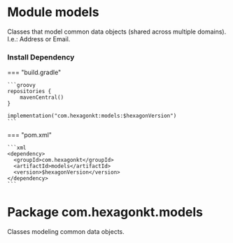 
# Module models
Classes that model common data objects (shared across multiple domains). I.e.: Address or Email.

### Install Dependency

=== "build.gradle"

    ```groovy
    repositories {
        mavenCentral()
    }

    implementation("com.hexagonkt:models:$hexagonVersion")
    ```

=== "pom.xml"

    ```xml
    <dependency>
      <groupId>com.hexagonkt</groupId>
      <artifactId>models</artifactId>
      <version>$hexagonVersion</version>
    </dependency>
    ```

# Package com.hexagonkt.models
Classes modeling common data objects.

